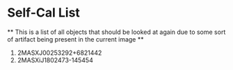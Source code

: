 # Self-Cal List

** This is a list of all objects that should be looked at again due to some sort of artifact being present in the current image ** 

1. 2MASXJ00253292+6821442
2. 2MASXiJ1802473-145454
